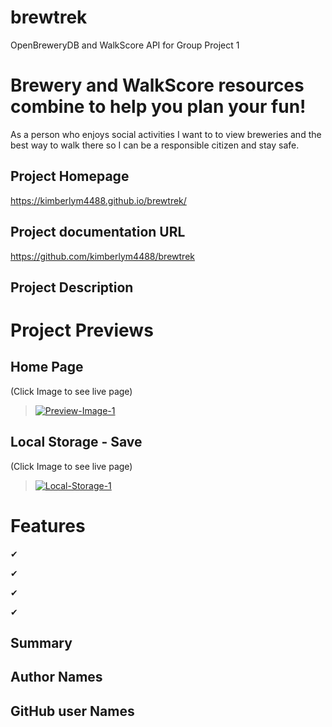 # brewtrek
OpenBreweryDB and WalkScore API for Group Project 1

# Brewery and WalkScore resources combine to help you plan your fun!
As a person who enjoys social activities I want to to view breweries and the best way to walk there so I can be a responsible citizen and stay safe.

## Project Homepage
https://kimberlym4488.github.io/brewtrek/

## Project documentation URL
https://github.com/kimberlym4488/brewtrek

## Project Description

>

>

>

# Project Previews
## Home Page
(Click Image to see live page)

>[![Preview-Image-1](https://user-images.githubusercontent.com/92805933/144928138-9ae09f64-31ef-4d68-bc5f-02d862bc8b0a.PNG)](https://kimberlym4488.github.io/calendar-js-scheduling/)

## Local Storage - Save
(Click Image to see live page)

>[![Local-Storage-1](https://user-images.githubusercontent.com/92805933/144928416-62f6d307-3876-4f47-abcd-965e9f8070c3.PNG)](https://kimberlym4488.github.io/calendar-js-scheduling/)

# Features


&#10004; 

&#10004; 

&#10004; 

&#10004; 

## Summary

## Author Names

## GitHub user Names


